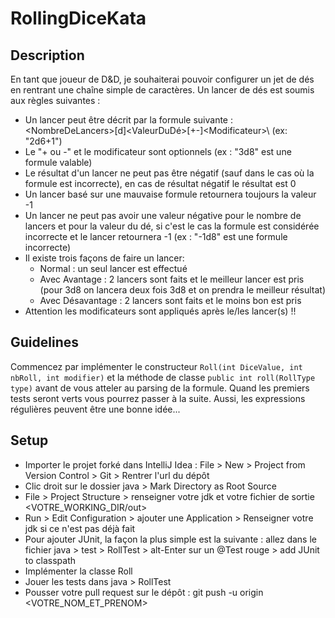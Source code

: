 # RollingDiceKata

## Description

En tant que joueur de D&D, je souhaiterai pouvoir configurer un jet de dés en rentrant une chaîne simple de caractères.
Un lancer de dés est soumis aux règles suivantes :
  - Un lancer peut être décrit par la formule suivante :  
  \<NombreDeLancers>[d]<ValeurDuDé>[+-]\<Modificateur>\  (ex: "2d6+1")
  - Le "+ ou -" et le modificateur sont optionnels (ex : "3d8" est une formule valable)
  - Le résultat d'un lancer ne peut pas être négatif (sauf dans le cas où la formule est incorrecte), en cas de résultat négatif le résultat est 0
  - Un lancer basé sur une mauvaise formule retournera toujours la valeur -1
  - Un lancer ne peut pas avoir une valeur négative pour le nombre de lancers et pour la valeur du dé, si c'est le cas la formule est considérée incorrecte et le lancer retournera -1 (ex : "-1d8" est une formule incorrecte)
  - Il existe trois façons de faire un lancer:
    - Normal : un seul lancer est effectué
    - Avec Avantage : 2 lancers sont faits et le meilleur lancer est pris (pour 3d8 on lancera deux fois 3d8 et on prendra le meilleur résultat)
    - Avec Désavantage : 2 lancers sont faits et le moins bon est pris
  - Attention les modificateurs sont appliqués après le/les lancer(s) !!
  
## Guidelines

Commencez par implémenter le constructeur ```Roll(int DiceValue, int nbRoll, int modifier)``` et la méthode de classe ```public int roll(RollType type)``` avant de vous atteler au parsing de la formule.
Quand les premiers tests seront verts vous pourrez passer à la suite.
Aussi, les expressions régulières peuvent être une bonne idée...
  
## Setup

  - Importer le projet forké dans IntelliJ Idea : File > New > Project from Version Control > Git > Rentrer l'url du dépôt 
  - Clic droit sur le dossier java > Mark Directory as Root Source
  - File > Project Structure > renseigner votre jdk et votre fichier de sortie <VOTRE_WORKING_DIR/out>
  - Run > Edit Configuration > ajouter une Application > Renseigner votre jdk si ce n'est pas déjà fait
  - Pour ajouter JUnit, la façon la plus simple est la suivante : allez dans le fichier java > test > RollTest > alt-Enter sur un @Test rouge > add JUnit to classpath
  - Implémenter la classe Roll
  - Jouer les tests dans java > RollTest
  - Pousser votre pull request sur le dépôt :  git push -u origin <VOTRE_NOM_ET_PRENOM>
